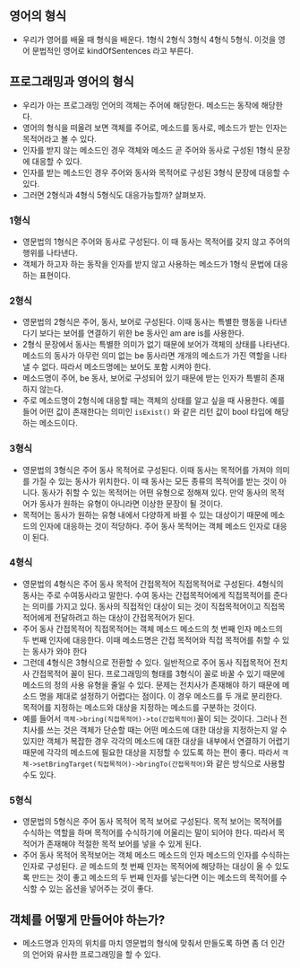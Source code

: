 ## 영어의 형식
- 우리가 영어를 배울 때 형식을 배운다. 1형식 2형식 3형식 4형식 5형식. 이것을 영어 문법적인 영어로 kindOfSentences 라고 부른다.

## 프로그래밍과 영어의 형식
- 우리가 아는 프로그래밍 언어의 객체는 주어에 해당한다. 메소드는 동작에 해당한다.
- 영어의 형식을 떠올려 보면 객체를 주어로, 메소드를 동사로, 메소드가 받는 인자는 목적어라고 볼 수 있다.
- 인자를 받지 않는 메소드인 경우 객체와 메소드 곧 주어와 동사로 구성된 1형식 문장에 대응할 수 있다.
- 인자를 받는 메소드인 경우 주어와 동사와 목적어로 구성된 3형식 문장에 대응할 수 있다.
- 그러면 2형식과 4형식 5형식도 대응가능할까? 살펴보자.

### 1형식
- 영문법의 1형식은 주어와 동사로 구성된다. 이 때 동사는 목적어를 갖지 않고 주어의 행위를 나타낸다.
- 객체가 하고자 하는 동작을 인자를 받지 않고 사용하는 메소드가 1형식 문법에 대응하는 표현이다.

### 2형식
- 영문법의 2형식은 주어, 동사, 보어로 구성된다. 이때 동사는 특별한 행동을 나타낸다기 보다는 보어를 연결하기 위한 be 동사인 am are is를 사용한다.
- 2형식 문장에서 동사는 특별한 의미가 없기 때문에 보어가 객체의 상태를 나타낸다. 메소드의 동사가 아무런 의미 없는 be 동사라면 개개의 메소드가 가진 역할을 나타낼 수 없다. 따라서 메소드명에는 보어도 포함 시켜야 한다.
- 메소드명이 주어, be 동사, 보어로 구성되어 있기 때문에 받는 인자가 특별히 존재하지 않는다.
- 주로 메소드명이 2형식에 대응할 때는 객체의 상태를 알고 싶을 때 사용한다. 예를 들어 어떤 값이 존재한다는 의미인 `isExist()` 와 같은 리턴 값이 bool 타입에 해당하는 메소드이다.

### 3형식
- 영문법의 3형식은 주어 동사 목적어로 구성된다. 이때 동사는 목적어를 가져야 의미를 가질 수 있는 동사가 위치한다. 이 때 동사는 모든 종류의 목적어를 받는 것이 아니다. 동사가 취할 수 있는 목적어는 어떤 유형으로 정해져 있다. 만약 동사의 목적어가 동사가 원하는 유형이 아니라면 이상한 문장이 될 것이다.
- 목적어는 동사가 원하는 유형 내에서 다양하게 바뀔 수 있는 대상이기 때문에 메소드의 인자에 대응하는 것이 적당하다. 주어 동사 목적어는 객체 메소드 인자로 대응이 된다.

### 4형식
- 영문법의 4형식은 주어 동사 목적어 간접목적어 직접목적어로 구성된다. 4형식의 동사는 주로 수여동사라고 말한다. 수여 동사는 간접목적어에게 직접목적어를 준다는 의미를 가지고 있다. 동사의 직접적인 대상이 되는 것이 직접목적어이고 직접목적어에게 전달하려고 하는 대상이 간접목적어가 된다.
- 주어 동사 간접목적어 직접목적어는 객체 메소드 메소드의 첫 번째 인자 메소드의 두 번째 인자에 대응한다. 이때 메소드명은 간접 목적어와 직접 목적어를 취할 수 있는 동사가 와야 한다
- 그런데 4형식은 3형식으로 전환할 수 있다. 일반적으로 주어 동사 직접목적어 전치사 간접목적어 꼴이 된다. 프로그래밍의 형태를 3형식이 꼴로 바꿀 수 있기 때문에 메소드의 정의 사용 유형을 줄일 수 있다. 문제는 전치사가 존재해야 하기 때문에 메소드 명을 제대로 설정하기 어렵다는 점이다. 이 경우 메소드를 두 개로 분리한다. 목적어를 지정하는 메소드와 대상을 지정하는 메소드를 구분하는 것이다.
- 예를 들어서 `객체->bring(직접목적어)->to(간접목적어)`꼴이 되는 것이다. 그러나 전치사를 쓰는 것은 객체가 단순할 때는 어떤 메소드에 대한 대상을 지정하는지 알 수 있지만 객체가 복잡한 경우 각각의 메소드에 대한 대상을 내부에서 연결하기 어렵기 때문에 각각의 메소드에 필요한 대상을 지정할 수 있도록 하는 편이 좋다. 따라서 `객체->setBringTarget(직접목적어)->bringTo(간접목적어)`와 같은 방식으로 사용할 수도 있다.

### 5형식
- 영문법의 5형식은 주어 동사 목적어 목적 보어로 구성된다. 목적 보어는 목적어를 수식하는 역할을 하며 목적어를 수식하기에 어울리는 말이 되어야 한다. 따라서 목적어가 존재해야 적절한 목적 보어를 넣을 수 있게 된다.
- 주어 동사 목적어 목적보어는 객체 메소드 메소드의 인자 메소드의 인자를 수식하는 인자로 구성된다. 곧 메소드의 첫 번째 인자는 목적어에 해당하는 대상이 올 수 있도록 만드는 것이 좋고 메소드의 두 번째 인자를 넣는다면 이는 메소드의 목적어를 수식할 수 있는 옵션을 넣어주는 것이 좋다.

## 객체를 어떻게 만들어야 하는가?
- 메소드명과 인자의 위치를 마치 영문법의 형식에 맞춰서 만들도록 하면 좀 더 인간의 언어와 유사한 프로그래밍을 할 수 있다.


